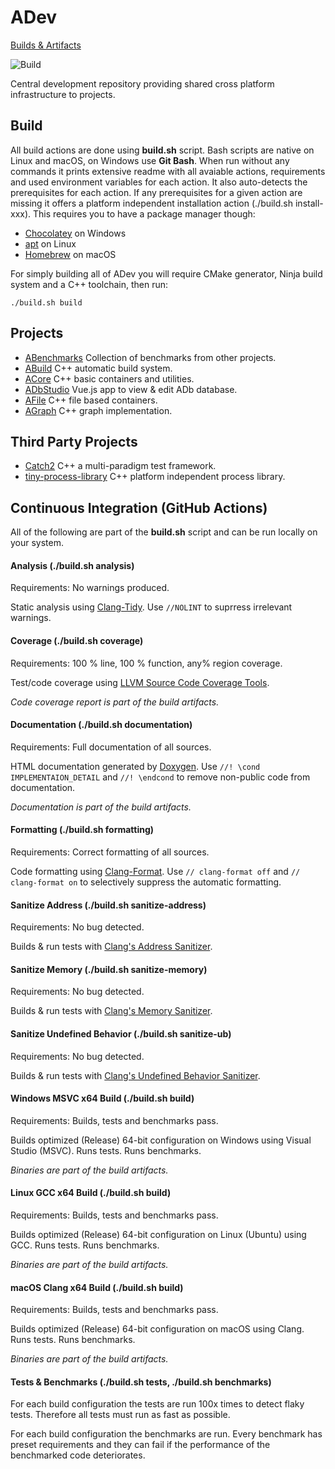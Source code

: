 # ADev

[Builds & Artifacts](https://github.com/Agnesoft/ADev/actions?query=branch%3Amaster)

![Build](https://github.com/Agnesoft/ADev/workflows/ADev/badge.svg)

Central development repository providing shared cross platform infrastructure to projects.

## Build

All build actions are done using **build.sh** script. Bash scripts are native on Linux and macOS, on Windows use **Git Bash**. When run without any commands it prints extensive readme with all avaiable actions, requirements and used environment variables for each action. It also auto-detects the prerequisites for each action. If any prerequisites for a given action are missing it offers a platform independent installation action (./build.sh install-xxx). This requires you to have a package manager though:

- [Chocolatey](https://chocolatey.org/) on Windows
- [apt](<https://en.wikipedia.org/wiki/APT_(software)>) on Linux
- [Homebrew](https://brew.sh/index_cs) on macOS

For simply building all of ADev you will require CMake generator, Ninja build system and a C++ toolchain, then run:

`./build.sh build`

## Projects

- [ABenchmarks](projects/ABenchmarks/README.md) Collection of benchmarks from other projects.
- [ABuild](projects/ABuild/README.md) C++ automatic build system.
- [ACore](projects/ACore/README.md) C++ basic containers and utilities.
- [ADbStudio](projects/ADbStudio/README.md) Vue.js app to view & edit ADb database.
- [AFile](projects/AFile/README.md) C++ file based containers.
- [AGraph](proejcts/AFile/README.md) C++ graph implementation.

## Third Party Projects

- [Catch2](https://github.com/catchorg/Catch2) C++ a multi-paradigm test framework.
- [tiny-process-library](https://gitlab.com/eidheim/tiny-process-library) C++ platform independent process library.

## Continuous Integration (GitHub Actions)

All of the following are part of the **build.sh** script and can be run locally on your system.

#### Analysis (./build.sh analysis)

Requirements: No warnings produced.

Static analysis using [Clang-Tidy](https://clang.llvm.org/extra/clang-tidy/). Use `//NOLINT` to suprress irrelevant warnings.

#### Coverage (./build.sh coverage)

Requirements: 100 % line, 100 % function, any% region coverage.

Test/code coverage using [LLVM Source Code Coverage Tools](https://clang.llvm.org/docs/SourceBasedCodeCoverage.html).

_Code coverage report is part of the build artifacts._

#### Documentation (./build.sh documentation)

Requirements: Full documentation of all sources.

HTML documentation generated by [Doxygen](https://www.doxygen.nl/index.html). Use `//! \cond IMPLEMENTAION_DETAIL` and `//! \endcond` to remove non-public code from documentation.

_Documentation is part of the build artifacts._

#### Formatting (./build.sh formatting)

Requirements: Correct formatting of all sources.

Code formatting using [Clang-Format](https://clang.llvm.org/docs/ClangFormat.html). Use `// clang-format off` and `// clang-format on` to selectively suppress the automatic formatting.

#### Sanitize Address (./build.sh sanitize-address)

Requirements: No bug detected.

Builds & run tests with [Clang's Address Sanitizer](https://clang.llvm.org/docs/AddressSanitizer.html).

#### Sanitize Memory (./build.sh sanitize-memory)

Requirements: No bug detected.

Builds & run tests with [Clang's Memory Sanitizer](https://clang.llvm.org/docs/MemorySanitizer.html).

#### Sanitize Undefined Behavior (./build.sh sanitize-ub)

Requirements: No bug detected.

Builds & run tests with [Clang's Undefined Behavior Sanitizer](https://clang.llvm.org/docs/UndefinedBehaviorSanitizer.html).

#### Windows MSVC x64 Build (./build.sh build)

Requirements: Builds, tests and benchmarks pass.

Builds optimized (Release) 64-bit configuration on Windows using Visual Studio (MSVC). Runs tests. Runs benchmarks.

_Binaries are part of the build artifacts._

#### Linux GCC x64 Build (./build.sh build)

Requirements: Builds, tests and benchmarks pass.

Builds optimized (Release) 64-bit configuration on Linux (Ubuntu) using GCC. Runs tests. Runs benchmarks.

_Binaries are part of the build artifacts._

#### macOS Clang x64 Build (./build.sh build)

Requirements: Builds, tests and benchmarks pass.

Builds optimized (Release) 64-bit configuration on macOS using Clang. Runs tests. Runs benchmarks.

_Binaries are part of the build artifacts._

#### Tests & Benchmarks (./build.sh tests, ./build.sh benchmarks)

For each build configuration the tests are run 100x times to detect flaky tests. Therefore all tests must run as fast as possible.

For each build configuration the benchmarks are run. Every benchmark has preset requirements and they can fail if the performance of the benchmarked code deteriorates.
